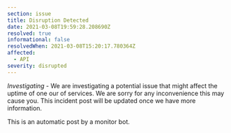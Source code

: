 ```yaml
---
section: issue
title: Disruption Detected
date: 2021-03-08T19:59:28.208690Z
resolved: true
informational: false
resolvedWhen: 2021-03-08T15:20:17.780364Z
affected:
  - API
severity: disrupted
---
```

*Investigating* - We are investigating a potential issue that might affect the uptime of one our of services. We are sorry for any inconvenience this may cause you. This incident post will be updated once we have more information.

This is an automatic post by a monitor bot.
        